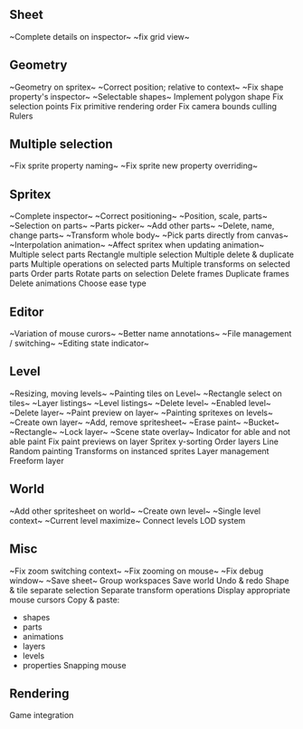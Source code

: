 

## Sheet
~Complete details on inspector~
~fix grid view~

## Geometry
~Geometry on spritex~
~Correct position; relative to context~
~Fix shape property's inspector~
~Selectable shapes~
Implement polygon shape
Fix selection points
Fix primitive rendering order
Fix camera bounds culling
Rulers 

## Multiple selection
~Fix sprite property naming~
~Fix sprite new property overriding~

## Spritex
~Complete inspector~
~Correct positioning~
~Position, scale, parts~
~Selection on parts~
~Parts picker~
~Add other parts~
~Delete, name, change parts~
~Transform whole body~
~Pick parts directly from canvas~
~Interpolation animation~
~Affect spritex when updating animation~
Multiple select parts
Rectangle multiple selection 
Multiple delete & duplicate parts 
Multiple operations on selected parts
Multiple transforms on selected parts
Order parts
Rotate parts on selection
Delete frames
Duplicate frames 
Delete animations
Choose ease type

## Editor
~Variation of mouse curors~
~Better name annotations~
~File management / switching~
~Editing state indicator~

## Level
~Resizing, moving levels~
~Painting tiles on Level~
~Rectangle select on tiles~
~Layer listings~
~Level listings~
~Delete level~
~Enabled level~
~Delete layer~
~Paint preview on layer~
~Painting spritexes on levels~
~Create own layer~
~Add, remove spritesheet~
~Erase paint~
~Bucket~
~Rectangle~
~Lock layer~
~Scene state overlay~
Indicator for able and not able paint
Fix paint previews on layer
Spritex y-sorting
Order layers
Line
Random painting 
Transforms on instanced sprites 
Layer management 
Freeform layer 



## World
~Add other spritesheet on world~
~Create own level~
~Single level context~
~Current level maximize~
Connect levels 
LOD system


## Misc
~Fix zoom switching context~
~Fix zooming on mouse~
~Fix debug window~
~Save sheet~
Group workspaces
Save world
Undo & redo
Shape & tile separate selection
Separate transform operations
Display appropriate mouse cursors
Copy & paste: 
- shapes
- parts
- animations
- layers
- levels
- properties
Snapping mouse



## Rendering 
Game integration

